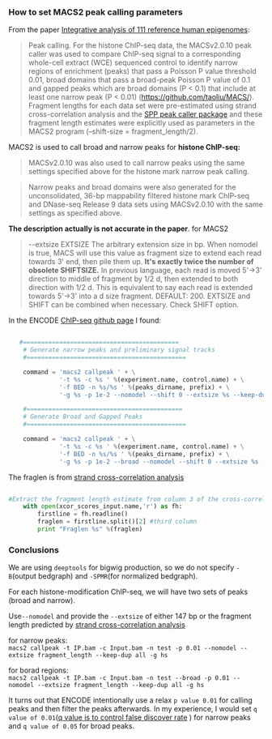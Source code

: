 ### How to set MACS2 peak calling parameters


From the paper [Integrative analysis of 111 reference human epigenomes](http://www.nature.com/nature/journal/v518/n7539/full/nature14248.html):  

>Peak calling. For the histone ChIP-seq data, the MACSv2.0.10 peak caller was used to compare ChIP-seq signal to a corresponding whole-cell extract (WCE) sequenced control to identify narrow regions of enrichment (peaks) that pass a Poisson P value threshold 0.01, broad domains that pass a broad-peak Poisson P value of 0.1 and gapped peaks which are broad domains (P < 0.1) that include at least one narrow peak (P < 0.01) (https://github.com/taoliu/MACS/). Fragment lengths for each data set were pre-estimated using strand cross-correlation analysis and the [SPP peak caller package](https://code.google.com/p/phantompeakqualtools/) and these fragment length estimates were explicitly used as parameters in the MACS2 program (–shift-size = fragment_length/2).
>

MACS2 is used to call broad and narrow peaks for **histone ChIP-seq:**  
>MACSv2.0.10 was also used to call narrow peaks using the same settings specified above for the histone mark narrow peak calling.

>Narrow peaks and broad domains were also generated for the unconsolidated, 36-bp mappability filtered histone mark ChIP-seq and DNase-seq Release 9 data sets using MACSv2.0.10 with the same settings as specified above.


**The description actually is not accurate in the paper**. for MACS2
>--extsize EXTSIZE The arbitrary extension size in bp. When nomodel is true, MACS will use this value as fragment size to extend each read towards 3' end, then pile them up. **It's exactly twice the number of obsolete SHIFTSIZE.** In previous language, each read is moved 5'->3' direction to middle of fragment by 1/2 d, then extended to both direction with 1/2 d. This is equivalent to say each read is extended towards 5'->3' into a d size fragment. DEFAULT: 200. EXTSIZE and SHIFT can be combined when necessary. Check SHIFT option.
>

In the ENCODE [ChIP-seq github page](https://github.com/crazyhottommy/chip-seq-pipeline/blob/master/dnanexus/macs2/src/macs2.py) I found:

```python

   #===========================================
	# Generate narrow peaks and preliminary signal tracks
	#============================================

	command = 'macs2 callpeak ' + \
			  '-t %s -c %s ' %(experiment.name, control.name) + \
			  '-f BED -n %s/%s ' %(peaks_dirname, prefix) + \
			  '-g %s -p 1e-2 --nomodel --shift 0 --extsize %s --keep-dup all -B --SPMR' %(genomesize, fraglen)
```

```python
	#===========================================
	# Generate Broad and Gapped Peaks
	#============================================

	command = 'macs2 callpeak ' + \
			  '-t %s -c %s ' %(experiment.name, control.name) + \
			  '-f BED -n %s/%s ' %(peaks_dirname, prefix) + \
			  '-g %s -p 1e-2 --broad --nomodel --shift 0 --extsize %s --keep-dup all' %(genomesize, fraglen)


```

The fraglen is from [strand cross-correlation analysis](https://github.com/crazyhottommy/ChIP-seq-analysis/blob/master/part0_quality_control.md#calculate-fragment-length-nsc-and-rsc-by-phantompeakqualtools)


```python

#Extract the fragment length estimate from column 3 of the cross-correlation scores file
	with open(xcor_scores_input.name,'r') as fh:
		firstline = fh.readline()
		fraglen = firstline.split()[2] #third column
		print "Fraglen %s" %(fraglen)
```

### Conclusions

We are using `deeptools` for bigwig production, so we do not specify `-B`(output bedgraph) and `-SPMR`(for normalized bedgraph).

For each histone-modification ChIP-seq, we will have two sets of peaks (broad and narrow).

Use`--nomodel` and provide the `--extsize` of either 147 bp or the fragment length predicted by [strand cross-correlation analysis](https://github.com/crazyhottommy/ChIP-seq-analysis/blob/master/part0_quality_control.md#calculate-fragment-length-nsc-and-rsc-by-phantompeakqualtools) 

for narrow peaks:  
`macs2 callpeak -t IP.bam -c Input.bam -n test -p 0.01 --nomodel --extsize fragment_length --keep-dup all -g hs`  
 
for borad regions:  
`macs2 callpeak -t IP.bam -c Input.bam -n test --broad -p 0.01 --nomodel --extsize fragment_length --keep-dup all -g hs`

It turns out that ENCODE intentionally use a relax `p value 0.01` for calling peaks and then filter the peaks afterwards.
In my experience, I would set `q value of 0.01`([q value is to control false discover rate](http://crazyhottommy.blogspot.com/2015/03/understanding-p-value-multiple.html) )  for narrow peaks and `q value of 0.05` for broad peaks.
